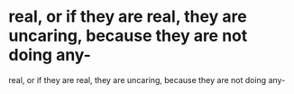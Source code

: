 # real, or if they are real, they are uncaring, because they are not doing any-

real, or if they are real, they are uncaring, because they are not doing any-